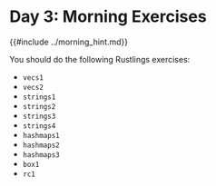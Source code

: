 # Day 3: Morning Exercises

{{#include ../morning_hint.md}}

You should do the following Rustlings exercises:

- `vecs1`
- `vecs2`
- `strings1`
- `strings2`
- `strings3`
- `strings4`
- `hashmaps1`
- `hashmaps2`
- `hashmaps3`
- `box1`
- `rc1`
